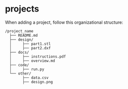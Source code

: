 # projects

When adding a project, follow this organizational structure:
```
/project_name
  ├── README.md
  ├── design/                 
  │     ├── part1.stl
  │     ├── part2.dxf
  ├── docs/
  │     ├── instructions.pdf
  │     ├── overview.md
  ├── code/
  │     ├── run.py
  └── other/
        ├── data.csv
        ├── design.png
```
